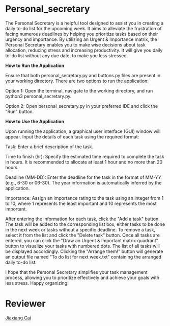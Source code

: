 # Personal_secretary
The Personal Secretary is a helpful tool designed to assist you in creating a daily to-do list for the upcoming week. It aims to alleviate the frustration of facing numerous deadlines by helping you prioritize tasks based on their urgency and importance. By utilizing an Urgent & Importance matrix, the Personal Secretary enables you to make wise decisions about task allocation, reducing stress and increasing productivity. It will give you daily to-do list without any due date, to make you less stressed.

**How to Run the Application**

Ensure that both personal_secretary.py and buttons.py files are present in your working directory.
There are two options to run the application:

Option 1: Open the terminal, navigate to the working directory, and run python3 personal_secretary.py.

Option 2: Open personal_secretary.py in your preferred IDE and click the "Run" button.


**How to Use the Application**

Upon running the application, a graphical user interface (GUI) window will appear.
Input the details of each task using the required format:

Task: Enter a brief description of the task.

Time to finish (hr): Specify the estimated time required to complete the task in hours. It is recommended to allocate at least 1 hour and no more than 20 hours.

Deadline (MM-DD): Enter the deadline for the task in the format of MM-YY (e.g., 6-30 or 06-30). The year information is automatically inferred by the application.

Importance: Assign an importance rating to the task using an integer from 1 to 10, where 1 represents the least important and 10 represents the most important.

After entering the information for each task, click the "Add a task" button. The task will be added to the corresponding list box, either tasks to be done in the next week or tasks without a specific deadline.
To remove a task, select it from the list and click the "Delete task" button.
Once all tasks are entered, you can click the "Draw an Urgent & Important matrix quadrant" button to visualize your tasks with numbered dots. The list of all tasks will be displayed accordingly.
Clicking the "Arrange them!" button will generate an output file named "To do list for next week.txt" containing the arranged daily to-do list.

I hope that the Personal Secretary simplifies your task management process, allowing you to prioritize effectively and achieve your goals with less stress. Happy organizing!

# Reviewer


[Jiaxiang Cai](https://github.com/jiaxiang-cai)